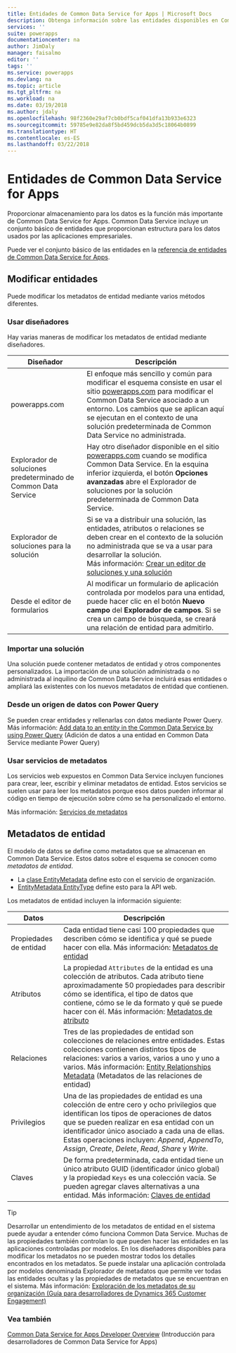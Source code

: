 ```yaml
---
title: Entidades de Common Data Service for Apps | Microsoft Docs
description: Obtenga información sobre las entidades disponibles en Common Data Service for Apps.
services: ''
suite: powerapps
documentationcenter: na
author: JimDaly
manager: faisalmo
editor: ''
tags: ''
ms.service: powerapps
ms.devlang: na
ms.topic: article
ms.tgt_pltfrm: na
ms.workload: na
ms.date: 03/19/2018
ms.author: jdaly
ms.openlocfilehash: 98f2360e29af7cb0bdf5caf041dfa13b933e6323
ms.sourcegitcommit: 59785e9e82da8f5bd459dcb5da3d5c18064b0899
ms.translationtype: HT
ms.contentlocale: es-ES
ms.lasthandoff: 03/22/2018
---
```

# <a name="common-data-service-for-apps-entities"></a>Entidades de Common Data Service for Apps

Proporcionar almacenamiento para los datos es la función más importante de Common Data Service for Apps. Common Data Service incluye un conjunto básico de entidades que proporcionan estructura para los datos usados por las aplicaciones empresariales. 

Puede ver el conjunto básico de las entidades en la [referencia de entidades de Common Data Service for Apps](reference/about-entity-reference.md).

## <a name="modify-entities"></a>Modificar entidades

Puede modificar los metadatos de entidad mediante varios métodos diferentes.

### <a name="use-designers"></a>Usar diseñadores

Hay varias maneras de modificar los metadatos de entidad mediante diseñadores.


|Diseñador  |Descripción  |
|---------|---------|
|powerapps.com|El enfoque más sencillo y común para modificar el esquema consiste en usar el sitio [powerapps.com](https://web.powerapps.com/) para modificar el Common Data Service asociado a un entorno. Los cambios que se aplican aquí se ejecutan en el contexto de una solución predeterminada de Common Data Service no administrada. <!-- TODO: Add link to topic that describes this -->|
|Explorador de soluciones predeterminado de Common Data Service|Hay otro diseñador disponible en el sitio [powerapps.com](https://web.powerapps.com/) cuando se modifica Common Data Service. En la esquina inferior izquierda, el botón **Opciones avanzadas** abre el Explorador de soluciones por la solución predeterminada de Common Data Service. |
|Explorador de soluciones para la solución |Si se va a distribuir una solución, las entidades, atributos o relaciones se deben crear en el contexto de la solución no administrada que se va a usar para desarrollar la solución. <br /> Más información: [Crear un editor de soluciones y una solución](introduction-solutions.md#create-a-solution-publisher-and-solution)|
|Desde el editor de formularios|Al modificar un formulario de aplicación controlada por modelos para una entidad, puede hacer clic en el botón **Nuevo campo** del **Explorador de campos**. Si se crea un campo de búsqueda, se creará una relación de entidad para admitirlo.|

### <a name="import-a-solution"></a>Importar una solución

Una solución puede contener metadatos de entidad y otros componentes personalizados. La importación de una solución administrada o no administrada al inquilino de Common Data Service incluirá esas entidades o ampliará las existentes con los nuevos metadatos de entidad que contienen.

### <a name="from-a-data-source-using-power-query"></a>Desde un origen de datos con Power Query

Se pueden crear entidades y rellenarlas con datos mediante Power Query. Más información: [Add data to an entity in the Common Data Service by using Power Query](../../maker/common-data-service/data-platform-cds-newentity-pq.md) (Adición de datos a una entidad en Common Data Service mediante Power Query)

### <a name="use-metadata-services"></a>Usar servicios de metadatos

Los servicios web expuestos en Common Data Service incluyen funciones para crear, leer, escribir y eliminar metadatos de entidad. Estos servicios se suelen usar para leer los metadatos porque esos datos pueden informar al código en tiempo de ejecución sobre cómo se ha personalizado el entorno.

Más información: [Servicios de metadatos](use-web-services.md#metadata-services)

## <a name="entity-metadata"></a>Metadatos de entidad

El modelo de datos se define como metadatos que se almacenan en Common Data Service. Estos datos sobre el esquema se conocen como *metadatos de entidad*. 

- La [clase EntityMetadata](/dotnet/api/microsoft.xrm.sdk.metadata.entitymetadata) define esto con el servicio de organización. 
- [EntityMetadata EntityType](/dynamics365/customer-engagement/web-api/entitymetadata) define esto para la API web. 

Los metadatos de entidad incluyen la información siguiente:


|Datos  |Descripción  |
|---------|---------|
|Propiedades de entidad|Cada entidad tiene casi 100 propiedades que describen cómo se identifica y qué se puede hacer con ella.  Más información: [Metadatos de entidad](entity-metadata.md)|
|Atributos|La propiedad `Attributes` de la entidad es una colección de atributos. Cada atributo tiene aproximadamente 50 propiedades para describir cómo se identifica, el tipo de datos que contiene, cómo se le da formato y qué se puede hacer con él. Más información: [Metadatos de atributo](entity-attribute-metadata.md)|
|Relaciones|Tres de las propiedades de entidad son colecciones de relaciones entre entidades. Estas colecciones contienen distintos tipos de relaciones: varios a varios, varios a uno y uno a varios. Más información: [Entity Relationships Metadata](entity-relationship-metadata.md) (Metadatos de las relaciones de entidad)|
|Privilegios|Una de las propiedades de entidad es una colección de entre cero y ocho privilegios que identifican los tipos de operaciones de datos que se pueden realizar en esa entidad con un identificador único asociado a cada una de ellas. Estas operaciones incluyen: *Append*, *AppendTo*, *Assign*, *Create*, *Delete*, *Read*, *Share* y *Write*.|
|Claves|De forma predeterminada, cada entidad tiene un único atributo GUID (identificador único global) y la propiedad `Keys` es una colección vacía. Se pueden agregar claves alternativas a una entidad. Más información: [Claves de entidad](entity-metadata.md#entity-keys)|

> [!TIP]
> Desarrollar un entendimiento de los metadatos de entidad en el sistema puede ayudar a entender cómo funciona Common Data Service. Muchas de las propiedades también controlan lo que pueden hacer las entidades en las aplicaciones controladas por modelos. En los diseñadores disponibles para modificar los metadatos no se pueden mostrar todos los detalles encontrados en los metadatos. Se puede instalar una aplicación controlada por modelos denominada Explorador de metadatos que permite ver todas las entidades ocultas y las propiedades de metadatos que se encuentran en el sistema. Más información: [Exploración de los metadatos de su organización (Guía para desarrolladores de Dynamics 365 Customer Engagement)](/dynamics365/customer-engagement/developer/browse-your-metadata)

### <a name="see-also"></a>Vea también

[Common Data Service for Apps Developer Overview](overview.md) (Introducción para desarrolladores de Common Data Service for Apps)


